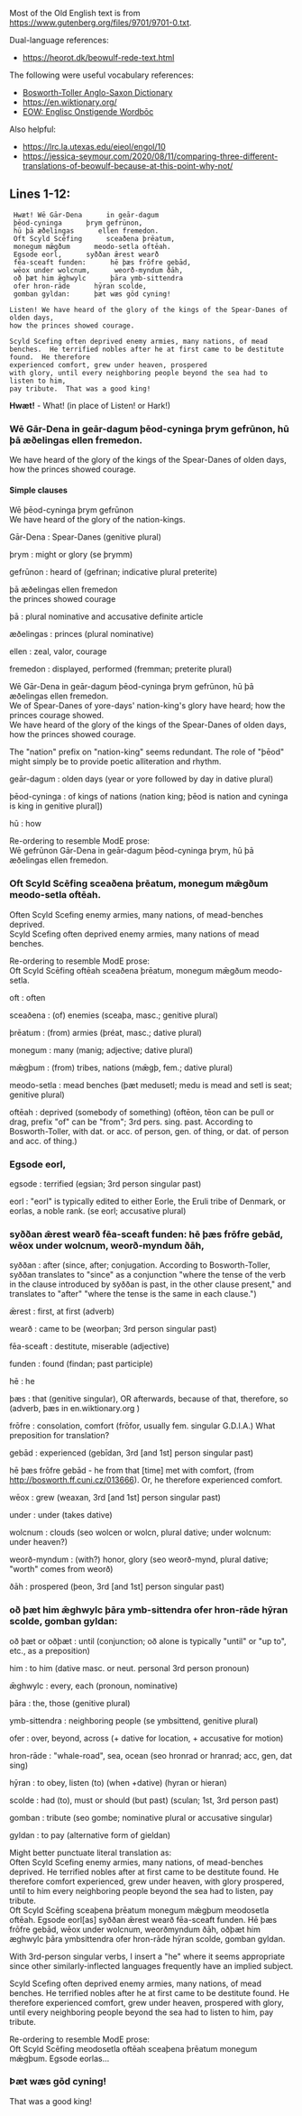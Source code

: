 Most of the Old English text is from https://www.gutenberg.org/files/9701/9701-0.txt.

Dual-language references:
* <https://heorot.dk/beowulf-rede-text.html>

The following were useful vocabulary references:
* [Bosworth-Toller Anglo-Saxon Dictionary](https://bosworthtoller.com/)
* https://en.wiktionary.org/
* [EOW: Englisc Onstigende Wordbōc](https://hord.ca/projects/eow/)

Also helpful:
* <https://lrc.la.utexas.edu/eieol/engol/10>
* <https://jessica-seymour.com/2020/08/11/comparing-three-different-translations-of-beowulf-because-at-this-point-why-not/>

## Lines 1-12:

     Hwæt! Wē Gār-Dena      in geār-dagum
     þēod-cyninga      þrym gefrūnon,
     hū þā æðelingas      ellen fremedon.
     Oft Scyld Scēfing      sceaðena þrēatum,
     monegum mǣgðum      meodo-setla oftēah.
     Egsode eorl,      syððan ǣrest wearð
     fēa-sceaft funden:      hē þæs frōfre gebād,
     wēox under wolcnum,      weorð-myndum ðāh,
     oð þæt him ǣghwylc      þāra ymb-sittendra
     ofer hron-rāde      hȳran scolde,
     gomban gyldan:      þæt wæs gōd cyning!

```
Listen! We have heard of the glory of the kings of the Spear-Danes of olden days,
how the princes showed courage.

Scyld Scefing often deprived enemy armies, many nations, of mead
benches.  He terrified nobles after he at first came to be destitute found.  He therefore
experienced comfort, grew under heaven, prospered
with glory, until every neighboring people beyond the sea had to listen to him,
pay tribute.  That was a good king!
```

**Hwæt!** - What! (in place of Listen! or Hark!)

### Wē Gār-Dena in geār-dagum þēod-cyninga þrym gefrūnon, hū þā æðelingas ellen fremedon.
We have heard of the glory of the kings of the Spear-Danes of olden days, how the princes showed courage.

#### Simple clauses
Wē þēod-cyninga þrym gefrūnon\
We have heard of the glory of the nation-kings.

Gār-Dena
: Spear-Danes (genitive plural)

þrym
: might or glory (se þrymm)

gefrūnon
: heard of (gefrinan; indicative plural preterite)

þā æðelingas ellen fremedon\
the princes showed courage

þā
: plural nominative and accusative definite article

æðelingas
: princes (plural nominative)

ellen
: zeal, valor, courage

fremedon
: displayed, performed (fremman; preterite plural)

Wē Gār-Dena in geār-dagum þēod-cyninga þrym gefrūnon, hū þā æðelingas ellen fremedon.\
We of Spear-Danes of yore-days' nation-king's glory have heard; how the princes courage showed.\
We have heard of the glory of the kings of the Spear-Danes of olden days, how the princes showed courage.

The "nation" prefix on "nation-king" seems redundant.  The role of "þēod" might simply be to
provide poetic alliteration and rhythm.

geār-dagum
: olden days (year or yore followed by day in dative plural)

þēod-cyninga
: of kings of nations (nation king; þēod is nation and cyninga is king in genitive plural])

hū
: how

Re-ordering to resemble ModE prose:\
Wē gefrūnon Gār-Dena in geār-dagum þēod-cyninga þrym, hū þā æðelingas ellen fremedon.

### Oft Scyld Scēfing sceaðena þrēatum, monegum mǣgðum meodo-setla oftēah.
Often Scyld Scefing enemy armies, many nations, of mead-benches deprived.\
Scyld Scefing often deprived enemy armies, many nations of mead benches.

Re-ordering to resemble ModE prose:\
Oft Scyld Scēfing oftēah sceaðena þrēatum, monegum mǣgðum meodo-setla.

oft
: often

sceaðena
: (of) enemies (sceaþa, masc.; genitive plural)

þrēatum
: (from) armies (þréat, masc.; dative plural)

monegum
: many (manig; adjective; dative plural)

mǣgþum
: (from) tribes, nations (mǣgþ, fem.; dative plural)

meodo-setla
: mead benches (þæt medusetl; medu is mead and setl is seat; genitive plural)

oftēah
: deprived (somebody of something) (oftēon, tēon can be pull or drag, prefix "of" can be "from"; 3rd pers. sing. past.  According to Bosworth-Toller, with dat. or acc. of person, gen. of thing, or dat. of person and acc. of thing.)

### Egsode eorl,

egsode
: terrified (egsian; 3rd person singular past)

eorl
: "eorl" is typically edited to either Eorle, the Eruli tribe of Denmark, or eorlas, a noble rank. (se eorl; accusative plural)


### syððan ǣrest wearð fēa-sceaft funden: hē þæs frōfre gebād, wēox under wolcnum, weorð-myndum ðāh,

syððan
: after (since, after; conjugation.  According to Bosworth-Toller, syððan translates to "since" as a
conjunction "where the tense of the verb in the clause introduced by syððan is past, in the other clause
present," and translates to "after" "where the tense is the same in each clause.")

ǣrest
: first, at first (adverb)

wearð
: came to be (weorþan; 3rd person singular past)

fēa-sceaft
: destitute, miserable (adjective)

funden
: found (findan; past participle)

hē
: he

þæs
: that (genitive singular), OR afterwards, because of that, therefore, so (adverb, þæs in en.wiktionary.org )

frōfre
: consolation, comfort (frōfor, usually fem. singular G.D.I.A.) What preposition for translation?

gebād
: experienced (gebīdan, 3rd [and 1st] person singular past)

hē þæs frōfre gebād - he from that [time] met with comfort,  (from http://bosworth.ff.cuni.cz/013666).  Or, he therefore experienced comfort.

wēox
: grew (weaxan, 3rd [and 1st] person singular past)

under
: under (takes dative)

wolcnum
: clouds (seo wolcen or wolcn, plural dative; under wolcnum: under heaven?)

weorð-myndum
: (with?) honor, glory (seo weorð-mynd, plural dative; "worth" comes from weorð)

ðāh
: prospered (þeon,  3rd [and 1st] person singular past)


### oð þæt him ǣghwylc þāra ymb-sittendra ofer hron-rāde hȳran scolde, gomban gyldan:      


oð þæt or oðþæt
: until (conjunction; oð alone is typically "until" or "up to", etc., as a preposition)

him
: to him (dative masc. or neut. personal 3rd person pronoun)

ǣghwylc
: every, each (pronoun, nominative)

þāra
: the, those (genitive plural)

ymb-sittendra
: neighboring people (se ymbsittend, genitive plural)

ofer
: over, beyond, across (+ dative for location, + accusative for motion)

hron-rāde
: "whale-road", sea, ocean (seo hronrad or hranrad; acc, gen, dat sing)

hȳran
: to obey, listen (to) (when +dative)  (hyran or hieran)

scolde
: had (to), must or should (but past) (sculan; 1st, 3rd person past)

gomban
: tribute (seo gombe; nominative plural or accusative singular)

gyldan
: to pay (alternative form of gieldan)

Might better punctuate literal translation as:\
Often Scyld Scefing enemy armies, many nations, of mead-benches deprived.  He terrified nobles after at first came to be destitute found.  He therefore comfort experienced, grew under heaven, with glory prospered, until to him every neighboring people beyond the sea had to listen, pay tribute.\
Oft Scyld Scēfing sceaþena þrēatum monegum mǣgþum meodosetla oftēah.  Egsode eorl\[as\] syððan ǣrest wearð fēa-sceaft funden.  Hē þæs frōfre gebād, wēox under wolcnum, weorðmyndum ðāh, oðþæt him æghwylc þāra ymbsittendra ofer hron-rāde hȳran scolde, gomban gyldan.

With 3rd-person singular verbs, I insert a "he" where it seems appropriate since other similarly-inflected languages frequently have an implied subject. 

Scyld Scefing often deprived enemy armies, many nations, of mead benches.  He terrified nobles after he at first came to be destitute found.  He therefore experienced comfort, grew under heaven, prospered with glory, until every neighboring people beyond the sea had to listen to him, pay tribute.

Re-ordering to resemble ModE prose:\
Oft Scyld Scēfing meodosetla oftēah sceaþena þrēatum monegum mǣgþum. Egsode eorlas...


### Þæt wæs gōd cyning!
That was a good king!
